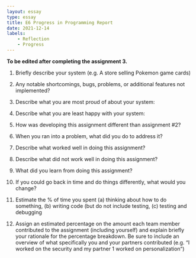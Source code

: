 ```yaml
---
layout: essay
type: essay
title: E6 Progress in Programming Report
date: 2021-12-14
labels: 
    - Reflection 
    - Progress
---
```

<b>To be edited after completing the assignment 3.</b>
  
  1. Briefly describe your system (e.g. A store selling Pokemon game cards)

2. Any notable shortcomings, bugs, problems, or additional features not implemented?

3. Describe what you are most proud of about your system:

4. Describe what you are least happy with your system:

5. How was developing this assignment different than assignment #2?

6. When you ran into a problem, what did you do to address it?

7. Describe what worked well in doing this assignment?

8. Describe what did not work well in doing this assignment?

9. What did you learn from doing this assignment?

10. If you could go back in time and do things differently, what would you change?

11. Estimate the % of time you spent (a) thinking about how to do something, (b) writing code (but do not include testing, (c) testing and debugging

12. Assign an estimated percentage on the amount each team member contributed to the assignment (including yourself) and explain briefly your rationale for the percentage breakdown. Be sure to include an overview of what specifically you and your partners contributed (e.g. “I worked on the security and my partner 1 worked on personalization”)
